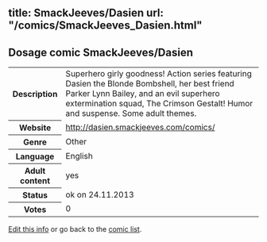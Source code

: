 title: SmackJeeves/Dasien
url: "/comics/SmackJeeves_Dasien.html"
---
Dosage comic SmackJeeves/Dasien
-----------------------------------------

<p id="msg"></p>
<script type="text/javascript">
if (window.location.search === '?edit_info_mail=sent_ok') {
  var elem = document.getElementById("msg");
  elem.innerHTML = 'Edited information sucessfully sent for review, which is usually done daily. Thanks!';
  elem.className = 'ok';
}
</script>
<table class="comicinfo">
<tr>
<th>Description</th><td>Superhero girly goodness! Action series featuring Dasien the Blonde Bombshell, her best friend Parker Lynn Bailey, and an evil superhero extermination squad, The Crimson Gestalt! Humor and suspense. Some adult themes.</td>
</tr>
<tr>
<th>Website</th><td><a href="http://dasien.smackjeeves.com/comics/">http://dasien.smackjeeves.com/comics/</a></td>
</tr>
<tr>
<th>Genre</th><td>Other</td>
</tr>
<tr>
<th>Language</th><td>English</td>
</tr>
<tr>
<th>Adult content</th><td>yes</td>
</tr>
<tr>
<th>Status</th><td>ok on 24.11.2013</td>
</tr>
<tr>
<th>Votes</th><td>0</td>
</tr>
</table>

[Edit this info](SmackJeeves_Dasien_edit.html) or go back to the [comic list](../comic-index.html).
